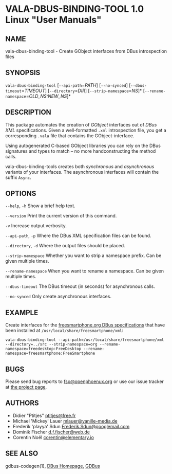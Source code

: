 VALA-DBUS-BINDING-TOOL 1.0 Linux "User Manuals"
==========================================

NAME
----

vala-dbus-binding-tool - Create GObject interfaces from DBus introspection files

SYNOPSIS
--------

`vala-dbus-binding-tool` [`--api-path`=*PATH*] [`--no-synced`] [`--dbus-timeout`=*TIMEOUT*] [`--directory`=*DIR*] [`--strip-namespace`=*NS*]\* [`--rename-namespace`=*OLD_NS:NEW_NS*]\*

DESCRIPTION
-----------

This package automates the creation of *GObject* interfaces out of *DBus XML* specifications. Given a well-formatted `.xml` introspection file, you get a corresponding `.vala` file that contains the GObject-interface.

Using autogenerated C-based GObject libraries you can rely on the DBus signatures and types to match – no more handconstructing the method calls.

vala-dbus-binding-tools creates both *synchronous* and *asynchronous* variants of your interfaces. The asynchronous interfaces will contain the suffix `Async`.

OPTIONS
-------

`--help`, `-h`
  Show a brief help text.

`--version`
  Print the current version of this command.

`-v`
  Increase output verbosity.
  
`--api-path`, `-p`
  Where the DBus XML specification files can be found.

`--directory`, `-d`
  Where the output files should be placed.

`--strip-namespace`
  Whether you want to strip a namespace prefix. Can be given multiple times.
  
`--rename-namespace`
  When you want to rename a namespace. Can be given multiple times.

`--dbus-timeout`
  The DBus timeout (in seconds) for asynchronous calls.
  
`--no-synced`
  Only create asynchronous interfaces.

EXAMPLE
-------
Create interfaces for the [freesmartphone.org DBus specifications](https://github.com/freesmartphone/specs) that have been installed at `/usr/local/share/freesmartphone/xml`:

	vala-dbus-binding-tool --api-path=/usr/local/share/freesmartphone/xml --directory=../src --strip-namespace=org --rename-namespace=freedesktop:FreeDesktop --rename-namespace=freesmartphone:FreeSmartphone

BUGS
----

Please send bug reports to fso@openphoenux.org or use our issue tracker at [the project page](https://github.com/freesmartphone/vala-dbus-binding-tool/issues).

AUTHORS
------

* Didier "Ptitjes" <ptitjes@free.fr>
* Michael 'Mickey' Lauer <mlauer@vanille-media.de>
* Frederik 'playya' Sdun <Frederik.Sdun@googlemail.com>
* Dominik Fischer <d.f.fischer@web.de>
* Corentin Noël <corentin@elementary.io>

SEE ALSO
--------

gdbus-codegen(1), [DBus Homepage](http://www.freedesktop.org/dbus), [GDBus](https://developer.gnome.org/gio/stable/gdbus.html)